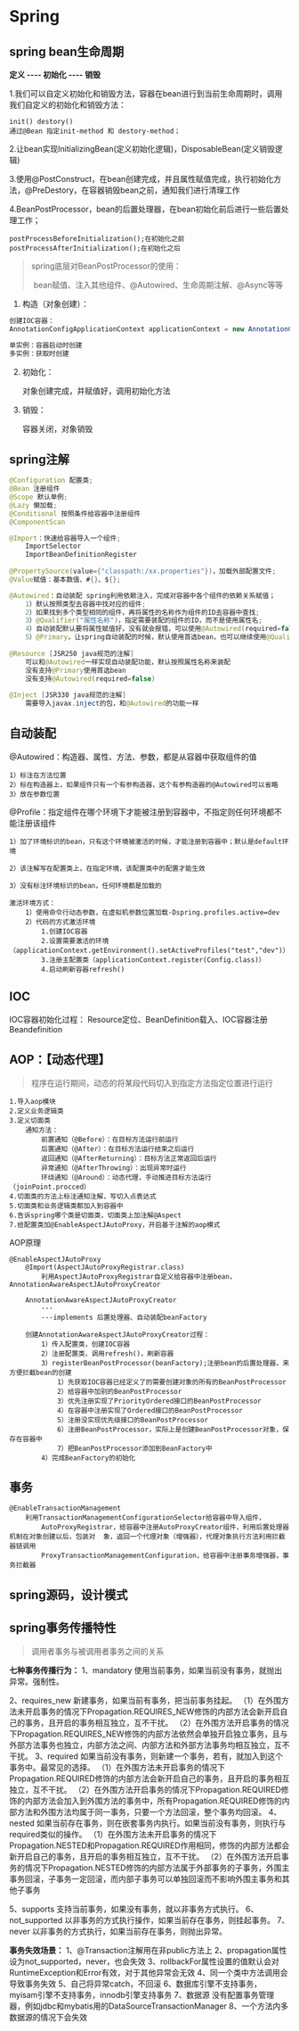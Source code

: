 # Spring

## spring bean生命周期

**定义 ---- 初始化 ---- 销毁**

1.我们可以自定义初始化和销毁方法，容器在bean进行到当前生命周期时，调用我们自定义的初始化和销毁方法：

	init() destory()
	通过@Bean 指定init-method 和 destory-method；

2.让bean实现InitializingBean(定义初始化逻辑)，DisposableBean(定义销毁逻辑)

3.使用@PostConstruct，在bean创建完成，并且属性赋值完成，执行初始化方法，@PreDestory，在容器销毁bean之前，通知我们进行清理工作

4.BeanPostProcessor，bean的后置处理器，在bean初始化前后进行一些后置处理工作；

	postProcessBeforeInitialization();在初始化之前
	postProcessAfterInitialization();在初始化之后

> spring底层对BeanPostProcessor的使用：
>
> ​	bean赋值、注入其他组件、@Autowired、生命周期注解、@Async等等

1) 构造（对象创建）：

```java
创建IOC容器：
AnnotationConfigApplicationContext applicationContext = new AnnotationConfigApplicationContext(配置类.class);

单实例：容器启动时创建
多实例：获取时创建
```

2) 初始化：

	对象创建完成，并赋值好，调用初始化方法

3) 销毁：

	容器关闭，对象销毁

## spring注解
```java
@Configuration 配置类;
@Bean 注册组件
@Scope 默认单例;
@Lazy 懒加载;
@Conditional 按照条件给容器中注册组件
@ComponentScan

@Import：快速给容器导入一个组件;
	ImportSelector
	ImportBeanDefinitionRegister
	
@PropertySource(value={"classpath:/xx.properties"})，加载外部配置文件;
@Value赋值：基本数值、#{}、${};

@Autowired：自动装配 spring利用依赖注入，完成对容器中各个组件的依赖关系赋值；
	1）默认按照类型去容器中找对应的组件;
	2）如果找到多个类型相同的组件，再将属性的名称作为组件的ID去容器中查找;
	3）@Qualifier("属性名称")，指定需要装配的组件的ID，而不是使用属性名;
	4）自动装配默认要将属性赋值好，没有就会报错，可以使用@Autowired(required=false);
	5）@Primary，让spring自动装配的时候，默认使用首选bean，也可以继续使用@Qualifier指定装配
	
@Resource [JSR250 java规范的注解]
	可以和@Autowired一样实现自动装配功能，默认按照属性名称来装配
	没有支持@Primary使用首选bean
	没有支持@Autowired(required=false)
        
@Inject [JSR330 java规范的注解]
	需要导入javax.inject的包，和@Autowired的功能一样
```


## 自动装配	

@Autowired：构造器、属性、方法、参数，都是从容器中获取组件的值

	1）标注在方法位置
	2）标在构造器上，如果组件只有一个有参构造器，这个有参构造器的@Autowired可以省略
	3）放在参数位置

@Profile：指定组件在哪个环境下才能被注册到容器中，不指定则任何环境都不能注册该组件

	1）加了环境标识的bean，只有这个环境被激活的时候，才能注册到容器中；默认是default环境
	
	2）该注解写在配置类上，在指定环境，该配置类中的配置才能生效
	
	3）没有标注环境标识的bean，任何环境都是加载的
	
	激活环境方式：
		1）使用命令行动态参数，在虚拟机参数位置加载-Dspring.profiles.active=dev
		2）代码的方式激活环境 		
			1.创建IOC容器
			2.设置需要激活的环境（applicationContext.getEnvironment().setActiveProfiles("test","dev")）
			3.注册主配置类（applicationContext.register(Config.class)）
			4.启动刷新容器refresh()

## IOC

IOC容器初始化过程：
Resource定位、BeanDefinition载入、IOC容器注册Beandefinition

## AOP：【动态代理】

> 程序在运行期间，动态的将某段代码切入到指定方法指定位置进行运行

	1.导入aop模块
	2.定义业务逻辑类
	3.定义切面类
		通知方法：
			前置通知（@Before）：在目标方法运行前运行
			后置通知（@After）：在目标方法运行结束之后运行
			返回通知（@AfterReturning）：目标方法正常返回后运行
			异常通知（@AfterThrowing）：出现异常时运行
			环绕通知（@Around）：动态代理，手动推进目标方法运行（joinPoint.procced）
	4.切面类的方法上标注通知注解，写切入点表达式
	5.切面类和业务逻辑类都加入到容器中
	6.告诉spring哪个类是切面类，切面类上加注解@Aspect
	7.给配置类加@EnableAspectJAutoProxy，开启基于注解的aop模式

AOP原理

	@EnableAspectJAutoProxy
		@Import(AspectJAutoProxyRegistrar.class)
			利用AspectJAutoProxyRegistrar自定义给容器中注册bean，AnnotationAwareAspectJAutoProxyCreator
			
		AnnotationAwareAspectJAutoProxyCreator
			---
			---implements 后置处理器、自动装配beanFactory
			
	    创建AnnotationAwareAspectJAutoProxyCreator过程：
	        1）传入配置类，创建IOC容器
	        2）注册配置类，调用refresh()，刷新容器
	        3）registerBeanPostProcessor(beanFactory);注册bean的后置处理器，来方便拦截bean的创建
	            1）先获取IOC容器已经定义了的需要创建对象的所有的BeanPostProcessor
	            2）给容器中加别的BeanPostProcessor
	            3）优先注册实现了PriorityOrdered接口的BeanPostProcessor
	            4）在容器中注册实现了Ordered接口的BeanPostProcessor
	            5）注册没实现优先级接口的BeanPostProcessor
	            6）注册BeanPostProcessor，实际上是创建BeanPostProcessor对象，保存在容器中
	            7）把BeanPostProcessor添加到BeanFactory中
	        4）完成BeanFactory的初始化

## 事务

	@EnableTransactionManagement
		利用TransactionManagementConfigurationSelector给容器中导入组件，
			AutoProxyRegistrar，给容器中注册AutoProxyCreator组件，利用后置处理器机制在对象创建以后，包装对  象，返回一个代理对象（增强器），代理对象执行方法利用拦截器链调用
			ProxyTransactionManagementConfiguration，给容器中注册事务增强器，事务拦截器

## spring源码，设计模式



## spring事务传播特性

> 调用者事务与被调用者事务之间的关系

**七种事务传播行为：**
1、mandatory        使用当前事务，如果当前没有事务，就抛出异常。强制性。

2、requires_new     新建事务，如果当前有事务，把当前事务挂起。
					（1）在外围方法未开启事务的情况下Propagation.REQUIRES_NEW修饰的内部方法会新开启自己的事务，且开启的事务相互独立，互不干扰。
					（2）在外围方法开启事务的情况下Propagation.REQUIRES_NEW修饰的内部方法依然会单独开启独立事务，且与外部方法事务也独立，内部方法之间、内部方法和外部方法事务均相互独立，互不干扰。
3、required         如果当前没有事务，则新建一个事务，若有，就加入到这个事务中。最常见的选择。
					（1）在外围方法未开启事务的情况下Propagation.REQUIRED修饰的内部方法会新开启自己的事务，且开启的事务相互独立，互不干扰。
					（2）在外围方法开启事务的情况下Propagation.REQUIRED修饰的内部方法会加入到外围方法的事务中，所有Propagation.REQUIRED修饰的内部方法和外围方法均属于同一事务，只要一个方法回滚，整个事务均回滚。
4、nested           如果当前存在事务，则在嵌套事务内执行。如果当前没有事务，则执行与required类似的操作。
					（1）在外围方法未开启事务的情况下Propagation.NESTED和Propagation.REQUIRED作用相同，修饰的内部方法都会新开启自己的事务，且开启的事务相互独立，互不干扰。
					（2）在外围方法开启事务的情况下Propagation.NESTED修饰的内部方法属于外部事务的子事务，外围主事务回滚，子事务一定回滚，而内部子事务可以单独回滚而不影响外围主事务和其他子事务

5、supports         支持当前事务，如果没有事务，就以非事务方式执行。
6、not_supported    以非事务的方式执行操作，如果当前存在事务，则挂起事务。
7、never            以非事务的方式执行，如果当前存在事务，则抛出异常。

**事务失效场景：**
1、@Transaction注解用在非public方法上
2、propagation属性设为not_supported，never，也会失效
3、rollbackFor属性设置的值默认会对RuntimeException和Error有效，对于其他异常会无效
4、同一个类中方法调用会导致事务失效
5、自己将异常catch，不回滚
6、数据库引擎不支持事务，myisam引擎不支持事务，innodb引擎支持事务
7、数据源 没有配置事务管理器，例如jdbc和mybatis用的DataSourceTransactionManager
8、一个方法内多数据源的情况下会失效